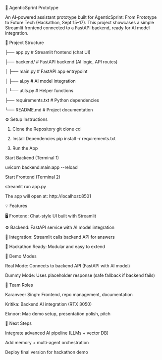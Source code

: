 🚀 AgenticSprint Prototype

An AI-powered assistant prototype built for AgenticSprint: From Prototype to Future Tech (Hackathon, Sept 15–17). This project showcases a simple Streamlit frontend connected to a FastAPI backend, ready for AI model integration.


📂 Project Structure


├── app.py               # Streamlit frontend (chat UI)

├── backend/             # FastAPI backend (AI logic, API routes)

│   ├── main.py          # FastAPI app entrypoint

│   ├── ai.py            # AI model integration

│   └── utils.py         # Helper functions

├── requirements.txt      # Python dependencies

└── README.md            # Project documentation


⚙️ Setup Instructions

1. Clone the Repository
git clone <repo-link>
cd <repo-folder>

2. Install Dependencies
pip install -r requirements.txt

3. Run the App

Start Backend (Terminal 1)

uvicorn backend.main:app --reload


Start Frontend (Terminal 2)

streamlit run app.py

The app will open at: http://localhost:8501


💡 Features

🖥️ Frontend: Chat-style UI built with Streamlit

⚙️ Backend: FastAPI service with AI model integration

🔗 Integration: Streamlit calls backend API for answers

🎯 Hackathon Ready: Modular and easy to extend


🔄 Demo Modes

Real Mode: Connects to backend API (FastAPI with AI model)

Dummy Mode: Uses placeholder response (safe fallback if backend fails)


👥 Team Roles

Karanveer Singh: Frontend, repo management, documentation

Kritika: Backend AI integration (RTX 3050)

Eknoor: Mac demo setup, presentation polish, pitch


🌟 Next Steps

Integrate advanced AI pipeline (LLMs + vector DB)

Add memory + multi-agent orchestration

Deploy final version for hackathon demo